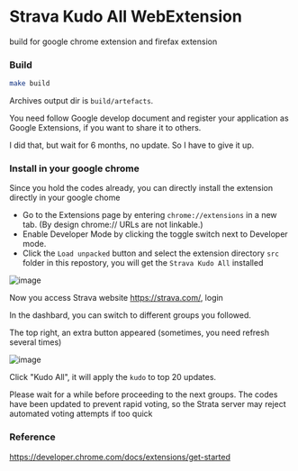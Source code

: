 # Strava Kudo All WebExtension

build for google chrome extension and firefax extension

### Build

```bash
make build
```

Archives output dir is `build/artefacts`.

You need follow Google develop document and register your application as Google Extensions, if you want to share it to others. 

I did that, but wait for 6 months, no update. So I have to give it up.

### Install in your google chrome

Since you hold the codes already, you can directly install the extension directly in your google chome

* Go to the Extensions page by entering `chrome://extensions` in a new tab. (By design chrome:// URLs are not linkable.)
* Enable Developer Mode by clicking the toggle switch next to Developer mode.
* Click the `Load unpacked` button and select the extension directory `src` folder in this repostory, you will get the `Strava Kudo All` installed
  
![image](https://github.com/ozbillwang/strava-kudo-all/assets/8954908/2bd26c62-faf1-402d-b1ad-a6d23905cf06)

Now you access Strava website https://strava.com/, login

In the dashbard, you can switch to different groups you followed. 

The top right, an extra button appeared (sometimes, you need refresh several times)

![image](https://github.com/ozbillwang/strava-kudo-all/assets/8954908/f6b06085-e744-45a7-b40e-10d9e26ebcf0)

Click "Kudo All", it will apply the `kudo` to top 20 updates.

Please wait for a while before proceeding to the next groups. The codes have been updated to prevent rapid voting, so the Strata server may reject automated voting attempts if too quick

### Reference

https://developer.chrome.com/docs/extensions/get-started
